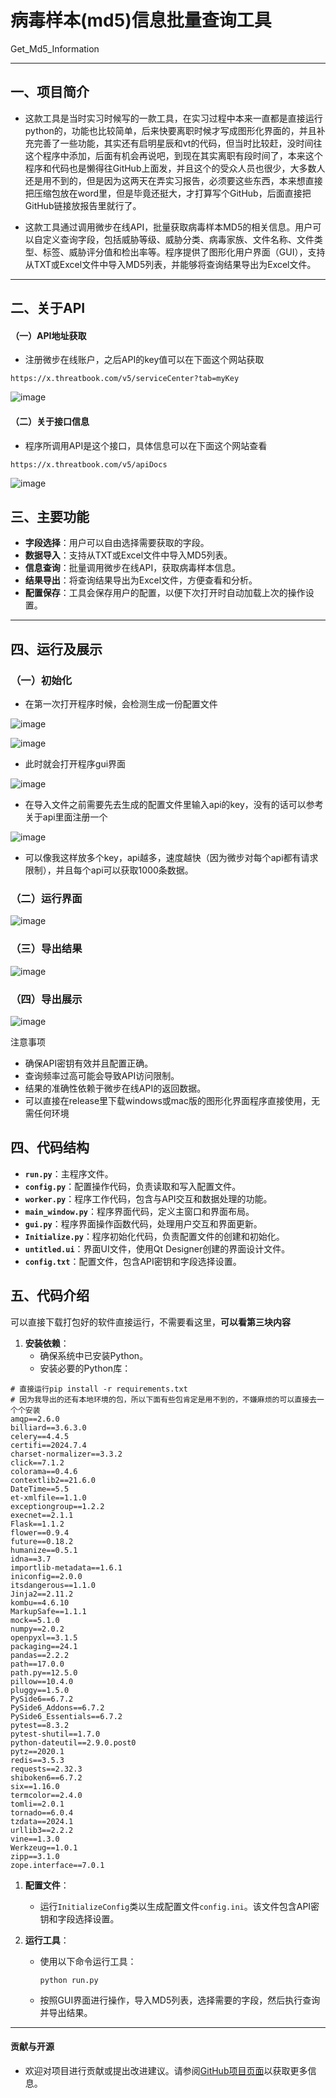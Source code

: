 # 病毒样本(md5)信息批量查询工具

Get_Md5_Information

------

## 一、项目简介

- 这款工具是当时实习时候写的一款工具，在实习过程中本来一直都是直接运行python的，功能也比较简单，后来快要离职时候才写成图形化界面的，并且补充完善了一些功能，其实还有启明星辰和vt的代码，但当时比较赶，没时间往这个程序中添加，后面有机会再说吧，到现在其实离职有段时间了，本来这个程序和代码也是懒得往GitHub上面发，并且这个的受众人员也很少，大多数人还是用不到的，但是因为这两天在弄实习报告，必须要这些东西，本来想直接把压缩包放在word里，但是毕竟还挺大，才打算写个GitHub，后面直接把GitHub链接放报告里就行了。

- 这款工具通过调用微步在线API，批量获取病毒样本MD5的相关信息。用户可以自定义查询字段，包括威胁等级、威胁分类、病毒家族、文件名称、文件类型、标签、威胁评分值和检出率等。程序提供了图形化用户界面（GUI），支持从TXT或Excel文件中导入MD5列表，并能够将查询结果导出为Excel文件。

------

## 二、关于API

#### （一）API地址获取

- 注册微步在线账户，之后API的key值可以在下面这个网站获取

```
https://x.threatbook.com/v5/serviceCenter?tab=myKey
```

![image](https://github.com/user-attachments/assets/8959a0a0-17d4-4de7-ae4e-0609a489d0c3)

#### （二）关于接口信息

- 程序所调用API是这个接口，具体信息可以在下面这个网站查看

```
https://x.threatbook.com/v5/apiDocs
```

![image](https://github.com/user-attachments/assets/4d727c7d-34a3-4b77-8f52-e81d2f15e734)

## 三、主要功能

- **字段选择**：用户可以自由选择需要获取的字段。
- **数据导入**：支持从TXT或Excel文件中导入MD5列表。
- **信息查询**：批量调用微步在线API，获取病毒样本信息。
- **结果导出**：将查询结果导出为Excel文件，方便查看和分析。
- **配置保存**：工具会保存用户的配置，以便下次打开时自动加载上次的操作设置。

------

## 四、运行及展示

### （一）初始化

- 在第一次打开程序时候，会检测生成一份配置文件

![image](https://github.com/user-attachments/assets/9b3ae99e-4642-47d2-a3ec-2dad834f4ecb)

![image](https://github.com/user-attachments/assets/abc47ade-bdba-479e-a517-ca4df60a052f)

- 此时就会打开程序gui界面

![image](https://github.com/user-attachments/assets/c7c16809-d38e-4de0-b7f8-e5b16f6d9252)

- 在导入文件之前需要先去生成的配置文件里输入api的key，没有的话可以参考关于api里面注册一个

![image](https://github.com/user-attachments/assets/54fab610-a9fc-4a16-969b-c164112c8b5d)

- 可以像我这样放多个key，api越多，速度越快（因为微步对每个api都有请求限制），并且每个api可以获取1000条数据。

### （二）运行界面

![image](https://github.com/user-attachments/assets/a8e8e4bc-764c-48a3-966f-ca7300636766)

### （三）导出结果

![image](https://github.com/user-attachments/assets/e227fe35-c43e-4694-928f-05d511dfe20e)

### （四）导出展示

![image](https://github.com/user-attachments/assets/ccba1978-acc8-43dd-aa6a-bc6673aae7ee)

注意事项

- 确保API密钥有效并且配置正确。
- 查询频率过高可能会导致API访问限制。
- 结果的准确性依赖于微步在线API的返回数据。
- 可以直接在release里下载windows或mac版的图形化界面程序直接使用，无需任何环境

## 四、代码结构

- **`run.py`**：主程序文件。
- **`config.py`**：配置操作代码，负责读取和写入配置文件。
- **`worker.py`**：程序工作代码，包含与API交互和数据处理的功能。
- **`main_window.py`**：程序界面代码，定义主窗口和界面布局。
- **`gui.py`**：程序界面操作函数代码，处理用户交互和界面更新。
- **`Initialize.py`**：程序初始化代码，负责配置文件的创建和初始化。
- **`untitled.ui`**：界面UI文件，使用Qt Designer创建的界面设计文件。
- **`config.txt`**：配置文件，包含API密钥和字段选择设置。

## 五、代码介绍

可以直接下载打包好的软件直接运行，不需要看这里，**可以看第三块内容**

1. **安装依赖**：
   - 确保系统中已安装Python。
   - 安装必要的Python库：

```
# 直接运行pip install -r requirements.txt
# 因为我导出的还有本地环境的包，所以下面有些包肯定是用不到的，不嫌麻烦的可以直接去一个个安装
amqp==2.6.0
billiard==3.6.3.0
celery==4.4.5
certifi==2024.7.4
charset-normalizer==3.3.2
click==7.1.2
colorama==0.4.6
contextlib2==21.6.0
DateTime==5.5
et-xmlfile==1.1.0
exceptiongroup==1.2.2
execnet==2.1.1
Flask==1.1.2
flower==0.9.4
future==0.18.2
humanize==0.5.1
idna==3.7
importlib-metadata==1.6.1
iniconfig==2.0.0
itsdangerous==1.1.0
Jinja2==2.11.2
kombu==4.6.10
MarkupSafe==1.1.1
mock==5.1.0
numpy==2.0.2
openpyxl==3.1.5
packaging==24.1
pandas==2.2.2
path==17.0.0
path.py==12.5.0
pillow==10.4.0
pluggy==1.5.0
PySide6==6.7.2
PySide6_Addons==6.7.2
PySide6_Essentials==6.7.2
pytest==8.3.2
pytest-shutil==1.7.0
python-dateutil==2.9.0.post0
pytz==2020.1
redis==3.5.3
requests==2.32.3
shiboken6==6.7.2
six==1.16.0
termcolor==2.4.0
tomli==2.0.1
tornado==6.0.4
tzdata==2024.1
urllib3==2.2.2
vine==1.3.0
Werkzeug==1.0.1
zipp==3.1.0
zope.interface==7.0.1
```

1. **配置文件**：

   - 运行`InitializeConfig`类以生成配置文件`config.ini`。该文件包含API密钥和字段选择设置。

2. **运行工具**：

   - 使用以下命令运行工具：

     ```
     python run.py
     ```

   - 按照GUI界面进行操作，导入MD5列表，选择需要的字段，然后执行查询并导出结果。

------

#### 贡献与开源

- 欢迎对项目进行贡献或提出改进建议。请参阅[GitHub项目页面](https://github.com/your-repo)以获取更多信息。

